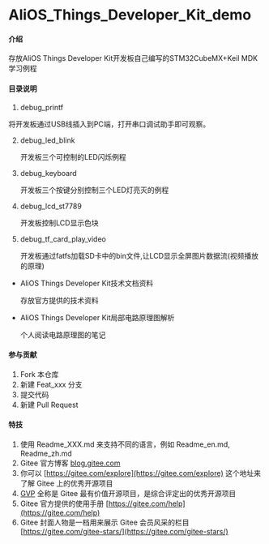 # AliOS_Things_Developer_Kit_demo

#### 介绍
存放AliOS Things Developer Kit开发板自己编写的STM32CubeMX+Keil MDK学习例程

#### 目录说明
1.  debug_printf

   将开发板通过USB线插入到PC端，打开串口调试助手即可观察。

2. debug_led_blink

   开发板三个可控制的LED闪烁例程

3. debug_keyboard

   开发板三个按键分别控制三个LED灯亮灭的例程

4. debug_lcd_st7789

   开发板控制LCD显示色块

5. debug_tf_card_play_video

   开发板通过fatfs加载SD卡中的bin文件,让LCD显示全屏图片数据流(视频播放的原理)

   

- AliOS Things Developer Kit技术文档资料

   存放官方提供的技术资料

- AliOS Things Developer Kit局部电路原理图解析

   个人阅读电路原理图的笔记

#### 参与贡献

1.  Fork 本仓库
2.  新建 Feat_xxx 分支
3.  提交代码
4.  新建 Pull Request


#### 特技

1.  使用 Readme\_XXX.md 来支持不同的语言，例如 Readme\_en.md, Readme\_zh.md
2.  Gitee 官方博客 [blog.gitee.com](https://blog.gitee.com)
3.  你可以 [https://gitee.com/explore](https://gitee.com/explore) 这个地址来了解 Gitee 上的优秀开源项目
4.  [GVP](https://gitee.com/gvp) 全称是 Gitee 最有价值开源项目，是综合评定出的优秀开源项目
5.  Gitee 官方提供的使用手册 [https://gitee.com/help](https://gitee.com/help)
6.  Gitee 封面人物是一档用来展示 Gitee 会员风采的栏目 [https://gitee.com/gitee-stars/](https://gitee.com/gitee-stars/)
